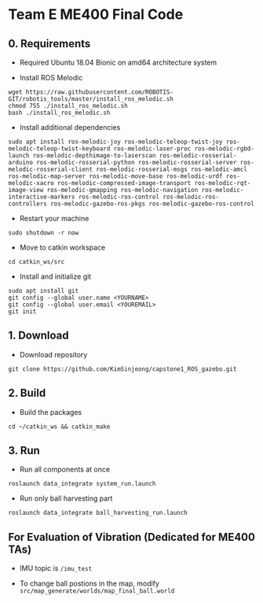 # Team E ME400 Final Code

## 0. Requirements
* Required Ubuntu 18.04 Bionic on amd64 architecture system

* Install ROS Melodic
```
wget https://raw.githubusercontent.com/ROBOTIS-GIT/robotis_tools/master/install_ros_melodic.sh
chmod 755 ./install_ros_melodic.sh
bash ./install_ros_melodic.sh
```

* Install additional dependencies
```
sudo apt install ros-melodic-joy ros-melodic-teleop-twist-joy ros-melodic-teleop-twist-keyboard ros-melodic-laser-proc ros-melodic-rgbd-launch ros-melodic-depthimage-to-laserscan ros-melodic-rosserial-arduino ros-melodic-rosserial-python ros-melodic-rosserial-server ros-melodic-rosserial-client ros-melodic-rosserial-msgs ros-melodic-amcl ros-melodic-map-server ros-melodic-move-base ros-melodic-urdf ros-melodic-xacro ros-melodic-compressed-image-transport ros-melodic-rqt-image-view ros-melodic-gmapping ros-melodic-navigation ros-melodic-interactive-markers ros-melodic-ros-control ros-melodic-ros-controllers ros-melodic-gazebo-ros-pkgs ros-melodic-gazebo-ros-control
```

* Restart your machine

`sudo shutdown -r now`

* Move to catkin workspace

`cd catkin_ws/src`

* Install and initialize git

```
sudo apt install git
git config --global user.name <YOURNAME>
git config --global user.email <YOUREMAIL>
git init
```

## 1. Download

* Download repository

`git clone https://github.com/KimSinjeong/capstone1_ROS_gazebo.git`

## 2. Build

* Build the packages

`cd ~/catkin_ws && catkin_make`

## 3. Run

* Run all components at once
```
roslaunch data_integrate system_run.launch
```

* Run only ball harvesting part
```
roslaunch data_integrate ball_harvesting_run.launch
```

## For Evaluation of Vibration (Dedicated for ME400 TAs)

* IMU topic is `/imu_test`

* To change ball postions in the map, modify `src/map_generate/worlds/map_final_ball.world`
